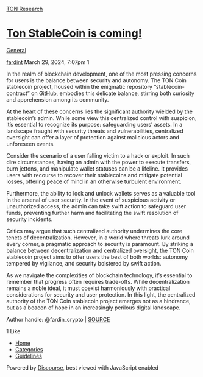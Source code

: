 [TON Research](/)

# [Ton StableCoin is coming!](/t/ton-stablecoin-is-coming/1652)

[General](/c/general/4) 

    

[fardint](https://tonresear.ch/u/fardint)  March 29, 2024, 7:07pm  1

In the realm of blockchain development, one of the most pressing concerns for users is the balance between security and autonomy. The TON Coin stablecoin project, housed within the enigmatic repository “stablecoin-contract” on [GitHub](https://github.com/ton-blockchain/stablecoin-contract), embodies this delicate balance, stirring both curiosity and apprehension among its community.

At the heart of these concerns lies the significant authority wielded by the stablecoin’s admin. While some view this centralized control with suspicion, it’s essential to recognize its purpose: safeguarding users’ assets. In a landscape fraught with security threats and vulnerabilities, centralized oversight can offer a layer of protection against malicious actors and unforeseen events.

Consider the scenario of a user falling victim to a hack or exploit. In such dire circumstances, having an admin with the power to execute transfers, burn jettons, and manipulate wallet statuses can be a lifeline. It provides users with recourse to recover their stablecoins and mitigate potential losses, offering peace of mind in an otherwise turbulent environment.

Furthermore, the ability to lock and unlock wallets serves as a valuable tool in the arsenal of user security. In the event of suspicious activity or unauthorized access, the admin can take swift action to safeguard user funds, preventing further harm and facilitating the swift resolution of security incidents.

Critics may argue that such centralized authority undermines the core tenets of decentralization. However, in a world where threats lurk around every corner, a pragmatic approach to security is paramount. By striking a balance between decentralization and centralized oversight, the TON Coin stablecoin project aims to offer users the best of both worlds: autonomy tempered by vigilance, and security bolstered by swift action.

As we navigate the complexities of blockchain technology, it’s essential to remember that progress often requires trade-offs. While decentralization remains a noble ideal, it must coexist harmoniously with practical considerations for security and user protection. In this light, the centralized authority of the TON Coin stablecoin project emerges not as a hindrance, but as a beacon of hope in an increasingly perilous digital landscape.

Author handle: @fardin\_crypto | [SOURCE](https://devdao.top/2024/03/29/ton-stablecoin/)

  1 Like

*   [Home](/)
*   [Categories](/categories)
*   [Guidelines](/guidelines)

Powered by [Discourse](https://www.discourse.org), best viewed with JavaScript enabled